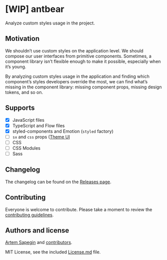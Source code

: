# [WIP] antbear

Analyze custom styles usage in the project.

## Motivation

We shouldn’t use custom styles on the application level. We should compose our user interfaces from primitive components. Sometimes, a component library isn’t flexible enough to make it possible, especially when it’s young.

By analyzing custom styles usage in the application and finding which component’s styles developers override the most, we can find what’s missing in the component library: missing component props, missing design tokens, and so on.

## Supports

- [x] JavaScript files
- [x] TypeScript and Flow files
- [x] styled-components and Emotion (`styled` factory)
- [ ] `sx` and `css` props ([Theme UI](https://theme-ui.com/sx-prop)
- [ ] CSS
- [ ] CSS Modules
- [ ] Sass

## Changelog

The changelog can be found on the [Releases page](https://github.com/sapegin/antbear/releases).

## Contributing

Everyone is welcome to contribute. Please take a moment to review the [contributing guidelines](Contributing.md).

## Authors and license

[Artem Sapegin](https://sapegin.me) and [contributors](https://github.com/sapegin/antbear/graphs/contributors).

MIT License, see the included [License.md](License.md) file.

